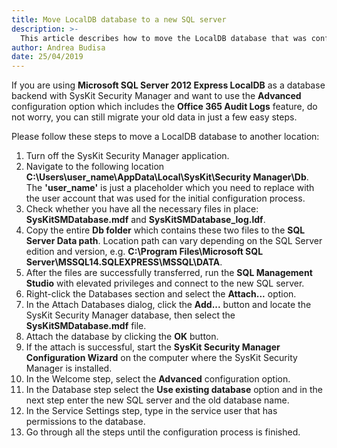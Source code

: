 ```yaml
---
title: Move LocalDB database to a new SQL server
description: >-
  This article describes how to move the LocalDB database that was configured with SysKit Security Manager to a new SQL server.
author: Andrea Budisa
date: 25/04/2019
---
```


If you are using **Microsoft SQL Server 2012 Express LocalDB** as a database backend with SysKit Security Manager and want to use the **Advanced** configuration option which includes the **Office 365 Audit Logs** feature, do not worry, you can still migrate your old data in just a few easy steps.

Please follow these steps to move a LocalDB database to another location:

1. Turn off the SysKit Security Manager application.
2. Navigate to the following location **C:\Users\user_name\AppData\Local\SysKit\Security Manager\Db**. The **'user_name'** is just a placeholder which you need to replace with the user account that was used for the initial configuration process. 
3. Check whether you have all the necessary files in place: **SysKitSMDatabase.mdf** and **SysKitSMDatabase_log.ldf**.
4. Copy the entire **Db folder** which contains these two files to the **SQL Server Data path**. Location path can vary depending on the SQL Server edition and version, e.g. **C:\Program Files\Microsoft SQL Server\MSSQL14.SQLEXPRESS\MSSQL\DATA**.   
5. After the files are successfully transferred, run the **SQL Management Studio** with elevated privileges and connect to the new SQL server.
6. Right-click the Databases section and select the **Attach...** option.
7. In the Attach Databases dialog, click the **Add...** button and locate the SysKit Security Manager database, then select the **SysKitSMDatabase.mdf** file.  
8. Attach the database by clicking the **OK** button.
9. If the attach is successful, start the **SysKit Security Manager Configuration Wizard** on the computer where the SysKit Security Manager is installed.
10. In the Welcome step, select the **Advanced** configuration option.
11. In the Database step select the **Use existing database** option and in the next step enter the new SQL server and the old database name.
12. In the Service Settings step, type in the service user that has permissions to the database.
13. Go through all the steps until the configuration process is finished.